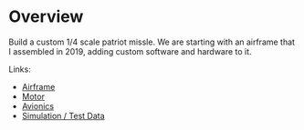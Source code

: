 # Overview

Build a custom 1/4 scale patriot missle. We are starting with an airframe that I assembled in 2019,
adding custom software and hardware to it.

Links:
- [Airframe](https://shaunlowis.github.io/rocketeering/airframe)
- [Motor](https://shaunlowis.github.io/rocketeering/motor)
- [Avionics](https://shaunlowis.github.io/rocketeering/avionics)
- [Simulation / Test Data](https://shaunlowis.github.io/rocketeering/sim-test)